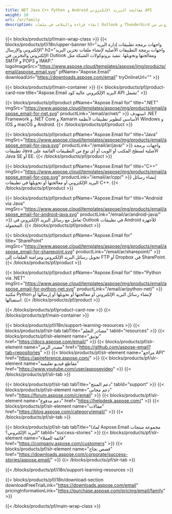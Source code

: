 ```yaml
---
title: NET Java C++ Python و Android معالجة البريد الإلكتروني API 
weight: 10
url: /ar/family
description: إنشاء قراءة والتلاعب في ملفات Outlook و Thunderbird باستخدام المكتبة ذات الصلة من أي نظام أساسي. إرسال أو استقبال رسائل البريد الإلكتروني من SMTP MIME POP3 HTTP IMAP
---
```


{{< blocks/products/pf/main-wrap-class >}}
{{< blocks/products/pf/i18n/upper-banner h1="واجهات برمجة تطبيقات إدارة البريد الإلكتروني والإرسال" h2="واجهات برمجة التطبيقات الأصلية لإنشاء ملفات تخزين البريد الإلكتروني والتخزين في Outlook ومعالجتها وتحويلها. تنفيذ بروتوكولات الشبكة مثل SMTP و POP3 و IMAP." logoImageSrc="https://www.aspose.cloud/templates/aspose/img/products/email/aspose_email.svg" pfName="Aspose.Email" downloadUrl="https://downloads.aspose.com/email" tryOnlineUrl="" >}}

{{< blocks/products/pf/main-container >}}
{{< blocks/products/pf/product-card-row title="Aspose.Email البريد الإلكتروني عالية كود API تشمل" >}}

{{< blocks/products/pf/product pfName="Aspose.Email for" title=".NET" imgSrc="https://www.aspose.cloud/templates/aspose/img/products/email/aspose_email-for-net.svg" productLink="/email/ar/net/" >}}
استهدف .NET Framework و .NET Core و Xamarin الأساسي لتطوير تطبيقات لأنظمة Windows و iOS و macOS و Android.
{{< /blocks/products/pf/product >}}

{{< blocks/products/pf/product pfName="Aspose.Email for" title="Java" imgSrc="https://www.aspose.cloud/templates/aspose/img/products/email/aspose_email-for-java.svg" productLink="/email/ar/java/" >}}
واجهات برمجة تطبيقات Java الأصلية لسطح المكتب أو الويب أو أي نوع من التطبيقات القائمة على Java SE أو EE.
{{< /blocks/products/pf/product >}}

{{< blocks/products/pf/product pfName="Aspose.Email for" title="C++" imgSrc="https://www.aspose.cloud/templates/aspose/img/products/email/aspose_email-for-cpp.svg" productLink="/email/ar/cpp/" >}}
إنشاء رسائل البريد الإلكتروني أو معالجتها أو تحويلها في تطبيقات C++.
{{< /blocks/products/pf/product >}}

{{< blocks/products/pf/product pfName="Aspose.Email for" title="Android via Java" imgSrc="https://www.aspose.cloud/templates/aspose/img/products/email/aspose_email-for-android-java.svg" productLink="/email/ar/android-java/" >}}
تعامل مع رسائل البريد الإلكتروني في Outlook في تطبيقات Android للأجهزة المحمولة.
{{< /blocks/products/pf/product >}}

{{< blocks/products/pf/product pfName="Aspose.Email for" title="SharePoint" imgSrc="https://www.aspose.cloud/templates/aspose/img/products/email/aspose_email-for-sharepoint.svg" productLink="/email/ar/sharepoint/" >}}
تحويل رسائل البريد الإلكتروني ومزامنة الملفات إلى FTP أو Dropbox في SharePoint.
{{< /blocks/products/pf/product >}}

{{< blocks/products/pf/product pfName="Aspose.Email for" title="Python via .NET" imgSrc="https://www.aspose.cloud/templates/aspose/img/products/email/aspose_email-for-python-net.svg" productLink="/email/ar/python-net/" >}}
مكتبة Python لإنشاء رسائل البريد الإلكتروني أو معالجتها أو تحويلها أو إرسالها أو استقبالها.
{{< /blocks/products/pf/product >}}

{{< /blocks/products/pf/product-card-row >}}
{{< /blocks/products/pf/main-container >}}

{{< blocks/products/pf/i18n/support-learning-resources >}}
{{< blocks/products/pf/slr-tab tabTitle="مصادر التعلم" tabId="resources" >}}
{{< blocks/products/pf/slr-element name="توثيق" href="https://docs.aspose.com/email/" >}}
{{< blocks/products/pf/slr-element name="مصدر الرمز" href="https://github.com/aspose-email?tab=repositories" >}}
{{< blocks/products/pf/slr-element name="مراجع API" href="https://apireference.aspose.com/" >}}
{{< blocks/products/pf/slr-element name="مقاطع فيديو تعليمية" href="https://www.youtube.com/user/asposevideo" >}}
{{< /blocks/products/pf/slr-tab >}}

{{< blocks/products/pf/slr-tab tabTitle="دعم المنتج" tabId="support" >}}
{{< blocks/products/pf/slr-element name="دعم مجاني" href="https://forum.aspose.com/c/email" >}}
{{< blocks/products/pf/slr-element name="دعم مدفوع" href="https://helpdesk.aspose.com/" >}}
{{< blocks/products/pf/slr-element name="مقالات" href="https://blog.aspose.com/category/email/" >}}
{{< /blocks/products/pf/slr-tab >}}

{{< blocks/products/pf/slr-tab tabTitle="لماذا Aspose.Email مجموعة منتجات البريد الإلكتروني؟" tabId="success-stories" >}}
{{< blocks/products/pf/slr-element name="قائمة العملاء" href="https://company.aspose.com/customers" >}}
{{< blocks/products/pf/slr-element name="قصص نجاح" href="https://downloads.aspose.com/corporate/success-stories/aspose.email/" >}}
{{< /blocks/products/pf/slr-tab >}}

{{< /blocks/products/pf/i18n/support-learning-resources >}}

{{< blocks/products/pf/i18n/download-section downloadFreeTrialLink="https://downloads.aspose.com/email" pricingInformationLink="https://purchase.aspose.com/pricing/email/family" >}}

{{< /blocks/products/pf/main-wrap-class >}}